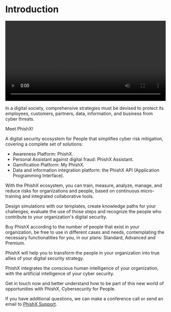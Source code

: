# Introduction

<video id="video" controls controlsList="nodownload" preload="auto" width="100%" crossorigin="anonymous">
  <source id="video_source" src="https://cdn.phishx.io/videos/PhishX-Phishing-1080p-en.mp4" type="video/mp4">
  <track label="English" kind="subtitles" type="text/vtt" srclang="en" src="https://cdn.phishx.io/videos/PhishX-Phishing-en.vtt" default>
  <track label="Português" kind="subtitles" type="text/vtt" srclang="pt" src="https://cdn.phishx.io/videos/PhishX-Phishing-pt.vtt">
  <track label="Español" kind="subtitles" type="text/vtt" srclang="es" src="https://cdn.phishx.io/videos/PhishX-Phishing-es.vtt">
</video>

In a digital society, comprehensive strategies must be devised to protect its employees, customers, partners, data, information, and business from cyber threats.

Meet PhishX!

A digital security ecosystem for People that simplifies cyber risk mitigation, covering a complete set of solutions: 

- Awareness Platform: PhishX.
- Personal Assistant against digital fraud: PhishX Assistant.
- Gamification Platform: My PhishX.
- Data and information integration platform: the PhishX API (Application Programming Interface).

With the PhishX ecosystem, you can train, measure, analyze, manage, and reduce risks for organizations and people, based on continuous micro-training and integrated collaborative tools.

Design simulations with our templates, create knowledge paths for your challenges, evaluate the use of those steps and recognize the people who contribute to your organization's digital security.

Buy PhishX according to the number of people that exist in your organization, be free to use in different cases and needs, contemplating the necessary functionalities for you, in our plans: Standard, Advanced and Premium.

PhishX will help you to transform the people in your organization into true allies of your digital security strategy.

PhishX integrates the conscious human intelligence of your organization, with the artificial intelligence of your cyber security.

Get in touch now and better understand how to be part of this new world of opportunities with PhishX, Cybersecurity for People.

If you have additional questions, we can make a conference call or send an email to [PhishX Support](mailto:support@phishx.io).